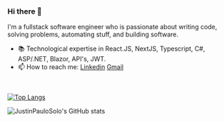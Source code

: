 ### Hi there 👋

I'm a fullstack software engineer who is passionate about writing code, solving problems, automating stuff, and building software.

- 📚 Technological expertise in React.JS, NextJS, Typescript, C#, ASP/.NET, Blazor, API's, JWT.
- 📫 How to reach me: [Linkedin](https://www.linkedin.com/in/justinpaulosolo) [Gmail](mailto:justinpaulosolo@gmail.com)
<br>

[![Top Langs](https://github-readme-stats.vercel.app/api/top-langs/?username=justinpaulosolo&layout=compact&langs_count=4)](https://github.com/anuraghazra/github-readme-stats)

![JustinPauloSolo's GitHub stats](https://github-readme-stats.vercel.app/api?username=justinpaulosolo&hide=stars,issues,contribs&show_icons=true
)

